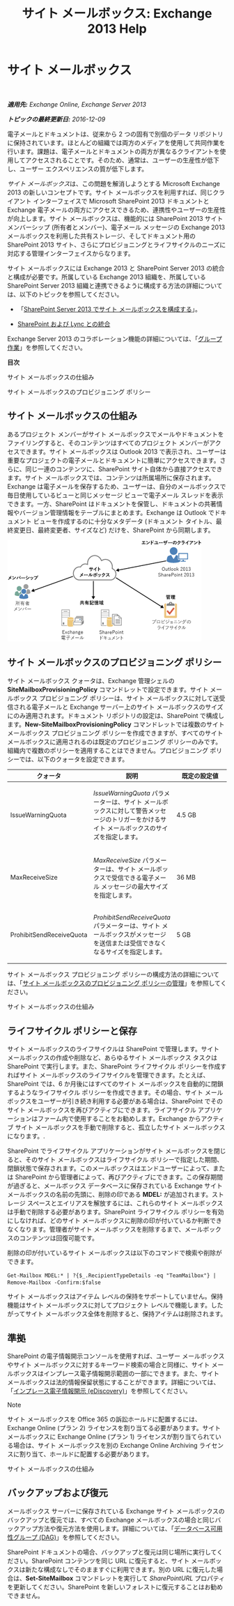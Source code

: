 ﻿---
title: 'サイト メールボックス: Exchange 2013 Help'
TOCTitle: サイト メールボックス
ms:assetid: 2c4393f4-d274-4e6c-bd09-9577e68c5a33
ms:mtpsurl: https://technet.microsoft.com/ja-jp/library/JJ150499(v=EXCHG.150)
ms:contentKeyID: 48269303
ms.date: 04/24/2018
mtps_version: v=EXCHG.150
ms.translationtype: HT
---

# サイト メールボックス

 

_**適用先:** Exchange Online, Exchange Server 2013_

_**トピックの最終更新日:** 2016-12-09_

電子メールとドキュメントは、従来から 2 つの固有で別個のデータ リポジトリに保持されています。ほとんどの組織では両方のメディアを使用して共同作業を行います。課題は、電子メールとドキュメントの両方が異なるクライアントを使用してアクセスされることです。そのため、通常は、ユーザーの生産性が低下し、ユーザー エクスペリエンスの質が低下します。

*サイト メールボックス*は、この問題を解消しようとする Microsoft Exchange 2013 の新しいコンセプトです。サイト メールボックスを利用すれば、同じクライアント インターフェイスで Microsoft SharePoint 2013 ドキュメントと Exchange 電子メールの両方にアクセスできるため、連携性やユーザーの生産性が向上します。サイト メールボックスは、機能的には SharePoint 2013 サイト メンバーシップ (所有者とメンバー)、電子メール メッセージの Exchange 2013 メールボックスを利用した共有ストレージ、そしてドキュメント用の SharePoint 2013 サイト、さらにプロビジョニングとライフサイクルのニーズに対応する管理インターフェイスからなります。

サイト メールボックスには Exchange 2013 と SharePoint Server 2013 の統合と構成が必要です。所属している Exchange 2013 組織を、所属している SharePoint Server 2013 組織と連携できるように構成する方法の詳細については、以下のトピックを参照してください。

  - 「[SharePoint Server 2013 でサイト メールボックスを構成する](https://go.microsoft.com/fwlink/p/?linkid=258264)」。

  - [SharePoint および Lync との統合](integration-with-sharepoint-and-lync-exchange-2013-help.md)

Exchange Server 2013 のコラボレーション機能の詳細については、「[グループ作業](collaboration-exchange-2013-help.md)」を参照してください。

**目次**

サイト メールボックスの仕組み

サイト メールボックスのプロビジョニング ポリシー

## サイト メールボックスの仕組み

あるプロジェクト メンバーがサイト メールボックスでメールやドキュメントをファイリングすると、そのコンテンツはすべてのプロジェクト メンバーがアクセスできます。サイト メールボックスは Outlook 2013 で表示され、ユーザーは重要なプロジェクトの電子メールとドキュメントに簡単にアクセスできます。さらに、同じ一連のコンテンツに、SharePoint サイト自体から直接アクセスできます。サイト メールボックスでは、コンテンツは所属場所に保存されます。Exchange は電子メールを保存するため、ユーザーは、自分のメールボックスで毎日使用しているビューと同じメッセージ ビューで電子メール スレッドを表示できます。一方、SharePoint はドキュメントを保管し、ドキュメントの共著情報やバージョン管理情報をテーブルにまとめます。Exchange は Outlook でドキュメント ビューを作成するのに十分なメタデータ (ドキュメント タイトル、最終変更日、最終変更者、サイズなど) だけを、SharePoint から同期します。

![サイト メールボックスの記憶域と使用法の図](images/JJ150499.b98be571-d2e0-4ebd-9fe2-440a14e91e35(EXCHG.150).gif "サイト メールボックスの記憶域と使用法の図")

## サイト メールボックスのプロビジョニング ポリシー

サイト メールボックス クォータは、Exchange 管理シェルの **SiteMailboxProvisioningPolicy** コマンドレットで設定できます。サイト メールボックス プロビジョニング ポリシーは、サイト メールボックスに対して送受信される電子メールと Exchange サーバー上のサイト メールボックスのサイズにのみ適用されます。ドキュメント リポジトリの設定は、SharePoint で構成します。**New-SiteMailboxProvisioningPolicy** コマンドレットでは複数のサイト メールボックス プロビジョニング ポリシーを作成できますが、すべてのサイト メールボックスに適用されるのは既定のプロビジョニング ポリシーのみです。組織内で複数のポリシーを適用することはできません。プロビジョニング ポリシーでは、以下のクォータを設定できます。


<table>
<colgroup>
<col style="width: 33%" />
<col style="width: 33%" />
<col style="width: 33%" />
</colgroup>
<thead>
<tr class="header">
<th>クォータ</th>
<th>説明</th>
<th>既定の設定値</th>
</tr>
</thead>
<tbody>
<tr class="odd">
<td><p>IssueWarningQuota</p></td>
<td><p><em>IssueWarningQuota</em> パラメーターは、サイト メールボックスに対して警告メッセージのトリガーをかけるサイト メールボックスのサイズを指定します。</p></td>
<td><p>4.5 GB</p></td>
</tr>
<tr class="even">
<td><p>MaxReceiveSize</p></td>
<td><p><em>MaxReceiveSize</em> パラメーターは、サイト メールボックスで受信できる電子メール メッセージの最大サイズを指定します。</p></td>
<td><p>36 MB</p></td>
</tr>
<tr class="odd">
<td><p>ProhibitSendReceiveQuota</p></td>
<td><p><em>ProhibitSendReceiveQuota</em> パラメーターは、サイト メールボックスがメッセージを送信または受信できなくなるサイズを指定します。</p></td>
<td><p>5 GB</p></td>
</tr>
</tbody>
</table>


サイト メールボックス プロビジョニング ポリシーの構成方法の詳細については、「[サイト メールボックスのプロビジョニング ポリシーの管理](manage-site-mailbox-provisioning-policies-exchange-2013-help.md)」を参照してください。

サイト メールボックスの仕組み

## ライフサイクル ポリシーと保存

サイト メールボックスのライフサイクルは SharePoint で管理します。サイト メールボックスの作成や削除など、あらゆるサイト メールボックス タスクは SharePoint で実行します。また、SharePoint ライフサイクル ポリシーを作成すればサイト メールボックスのライフサイクルを管理できます。たとえば、SharePoint では、6 か月後にはすべてのサイト メールボックスを自動的に閉鎖するようなライフサイクル ポリシーを作成できます。その場合、サイト メールボックスをユーザーが引き続き利用する必要がある場合は、SharePoint でそのサイト メールボックスを再びアクティブにできます。ライフサイクル アプリケーションはファーム内で使用することをお勧めします。Exchange からアクティブ サイト メールボックスを手動で削除すると、孤立したサイト メールボックスになります。.

SharePoint でライフサイクル アプリケーションがサイト メールボックスを閉じると、そのサイト メールボックスはライフサイクル ポリシーで指定した期間、閉鎖状態で保存されます。このメールボックスはエンドユーザーによって、または SharePoint から管理者によって、再びアクティブにできます。この保存期間が過ぎると、メールボックス データベースに保存されている Exchange サイト メールボックスの名前の先頭に、削除の印である **MDEL:** が追加されます。ストレージ スペースとエイリアスを解放するには、これらのサイト メールボックスは手動で削除する必要があります。SharePoint ライフサイクル ポリシーを有効にしなければ、どのサイト メールボックスに削除の印が付いているか判断できなくなります。管理者がサイト メールボックスを削除するまで、メールボックスのコンテンツは回復可能です。

削除の印が付いているサイト メールボックスは以下のコマンドで検索や削除ができます。

    Get-Mailbox MDEL:* | ?{$_.RecipientTypeDetails -eq "TeamMailbox"} | Remove-Mailbox -Confirm:$false

サイト メールボックスはアイテム レベルの保持をサポートしていません。保持機能はサイト メールボックスに対してプロジェクト レベルで機能します。したがってサイト メールボックス全体を削除すると、保持アイテムは削除されます。

## 準拠

SharePoint の電子情報開示コンソールを使用すれば、ユーザー メールボックスやサイト メールボックスに対するキーワード検索の場合と同様に、サイト メールボックスはインプレース電子情報開示範囲の一部にできます。また、サイト メールボックスは法的情報保留状態にすることができます。詳細については、「[インプレース電子情報開示 (eDiscovery)](in-place-ediscovery-exchange-2013-help.md)」を参照してください。


> [!NOTE]
> サイト メールボックスを Office 365 の訴訟ホールドに配置するには、Exchange Online (プラン 2) ライセンスを割り当てる必要があります。サイト メールボックスに Exchange Online (プラン 1) ライセンスが割り当てられている場合は、サイト メールボックスを別の Exchange Online Archiving ライセンスに割り当て、ホールドに配置する必要があります。



サイト メールボックスの仕組み

## バックアップおよび復元

メールボックス サーバーに保存されている Exchange サイト メールボックスのバックアップと復元では、すべての Exchange メールボックスの場合と同じバックアップ方法や復元方法を使用します。詳細については、「[データベース可用性グループ (DAG)](database-availability-groups-dags-exchange-2013-help.md)」を参照してください。

SharePoint ドキュメントの場合、バックアップと復元は同じ場所に実行してください。SharePoint コンテンツを同じ URL に復元すると、サイト メールボックスは新たな構成なしでそのまますぐに利用できます。別の URL に復元した場合は、**Set-SiteMailbox** コマンドレットを実行して *SharePointURL* プロパティを更新してください。SharePoint を新しいフォレストに復元することはお勧めできません。

